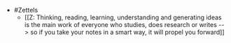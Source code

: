 - #Zettels
    - [[Z: Thinking, reading, learning, understanding and generating ideas is the main work of everyone who studies, does research or writes --> so if you take your notes in a smart way, it will propel you forward]]
